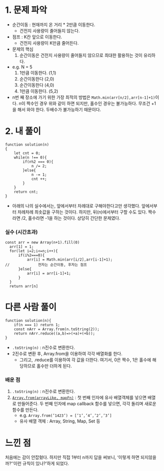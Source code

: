 # 1. 문제 파악

- 순간이동 : 현재까지 온 거리 * 2만큼 이동한다.
    - 건전지 사용량이 줄어들지 않는다.
- 점프 : K칸 앞으로 이동한다.
    - 건전지 사용량이 K만큼 줄어든다.
- 문제의 핵심
    1. 순간이동은 건전지 사용량이 줄어들지 않으므로 최대한 활용하는 것이 유리하다.
- e.g. N = 5
    1. 1만큼 이동한다. (1,1)
    2. 순간이동한다 (2,0)
    3. 순간이동한다 (4,0)
    4. 1만큼 이동한다. (5,2)
- n번 째 장소에 가기 위한 가장 최적의 방법은 `Math.min(arr[n/2],arr[n-1]+1)`이다.
n이 짝수인 경우 위와 같이 하면 되지만, 홀수인 경우는 불가능하다. 무조건 +1을 해서 와야 한다. 두배수가 불가능하기 때문이다.

# 2. 내 풀이

```tsx
function solution(n)
{
    let cnt = 0;
    while(n !== 0){
        if(n%2 === 0){
            n /= 2;
        }else{
            n -= 1;
            cnt ++;
        }
    }
    return cnt;
}
```

- 아래의 나의 실수에서는, 앞에서부터 차례대로 구해야한다고만 생각했다. 앞에서부터 차례차례 최솟값을 구하는 것이다. 하지만, 뒤(n)에서부터 구할 수도 있다. 짝수라면 /2, 홀수라면 -1을 하는 것이다. 상당히 간단한 문제였다.

### 실수 (시간초과)

```tsx
const arr = new Array(n+1).fill(0)
  arr[1] = 1;
  for(let i=2;i<=n;i++){
      if(i%2===0){
          arr[i] = Math.min(arr[i/2],arr[i-1]+1);
//             전자는 순간이동, 후자는 점프
      }else{
          arr[i] = arr[i-1]+1;
      }
  }
  return arr[n]
```

# 다른 사람 풀이

```tsx
function solution(n){
    if(n === 1) return 1;
    const nArr = Array.from(n.toString(2));
    return nArr.reduce((a,b)=>(+a)+(+b));
}
```

- `.toString(n)` : n진수로 변환한다.
- 2진수로 변환 후, Array.from을 이용하여 각각 배열화를 한다.
    - 그리고, .reduce를 이용하여 각 값을 더한다. 여기서, 0은 짝수, 1은 홀수에 해당하므로 홀수만 더하게 된다.

### 배운 점

1. `.toString(n)` : n진수로 변환한다.
2. [`Array.from(arrayLike, mapFn)`](https://developer.mozilla.org/ko/docs/Web/JavaScript/Reference/Global_Objects/Array/from) : 첫 번째 인자에 유사 배열객체를 넣으면 배열로 만들어준다. 두 번째 인자에 map callback 함수를 넣으면, 각각 돌리며 새로운 함수를 만든다.
    - e.g. `Array.from(’1423’) = [’1’,’4’,’2’,’3’]`
    - 유사 배열 객체 : Array, String, Map, Set 등

# 느낀 점

처음에는 감이 안잡혔다. 하지만 직접 1부터 n까지 답을 써보니, ‘이렇게 하면 되지않을까?’’이런 규칙이 있나?’하게 되었다.